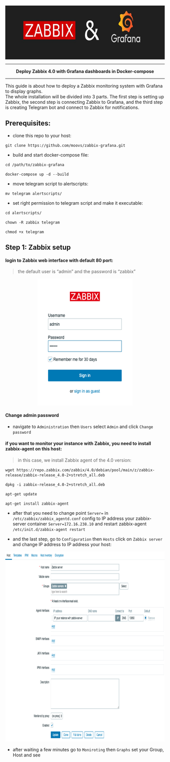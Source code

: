 <p>
  <img width="1000" height="170" align="center" src="https://github.com/moovs/zabbix-grafana/blob/master/src/ZabbixandGrafana.jpg">
</p>

***
<p align="center">
  <b>Deploy Zabbix 4.0 with Grafana dashboards in Docker-compose</b>
</p>

***
This guide is about how to deploy a Zabbix monitoring system with Grafana to display graphs.
<br>
The whole installation will be divided into 3 parts. The first step is setting up Zabbix, the second step is connecting Zabbix to Grafana, and the third step is creating Telegram bot and connect to Zabbix for notifications.
<br>
## Prerequisites:
- clone this repo to your host:
```
git clone https://github.com/moovs/zabbix-grafana.git
```
- build and start docker-compose file:
```
cd /path/to/zabbix-grafana
```
```
docker-compose up -d --build
```
- move telegram script to alertscripts:
```
mv telegram alertscripts/
```
- set right permission to telegram script and make it executable:
```
cd alertscripts/
```
```
chown -R zabbix telegram
```
```
chmod +x telegram
```
## Step 1: Zabbix setup
#### login to Zabbix web interface with default 80 port:

> the default user is “admin” and the password is “zabbix”

<p align="center">
  <img width="300" height="400" src="https://github.com/moovs/zabbix-grafana/blob/master/src/zabbix-web.png">
</p>

#### Change admin password

- navigate to `Administration` then `Users` select `Admin` and click `Change password`

#### if you want to monitor your instance with Zabbix, you need to install zabbix-agent on this host:
> in this case, we install Zabbix agent of the 4.0 version:
```
wget https://repo.zabbix.com/zabbix/4.0/debian/pool/main/z/zabbix-release/zabbix-release_4.0-2+stretch_all.deb
```
```
dpkg -i zabbix-release_4.0-2+stretch_all.deb
```
```
apt-get update
```
```
apt-get install zabbix-agent
```

- after that you need to change point `Server=` in `/etc/zabbix/zabbix_agentd.conf` config to IP address your zabbix-server container `Server=172.16.238.10` and restart zabbix-agent `/etc/init.d/zabbix-agent restart`
 
- and the last step, go to `Configuration` then `Hosts` click on `Zabbix server` and  change IP address to IP address your host: 

<p align="center">
  <img width="800" height="600" src="https://github.com/moovs/zabbix-grafana/blob/master/src/zabbix-host.png">
</p>

 - after waiting a few minutes go to `Moniroting` then `Graphs` set your Group, Host and see 
